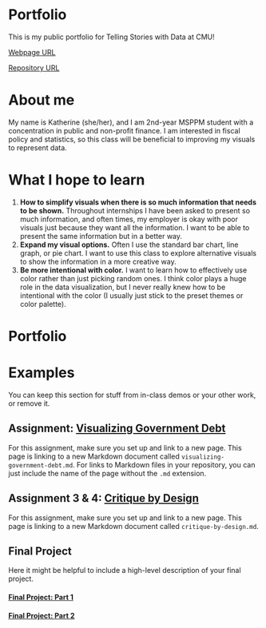 # Portfolio
This is my public portfolio for Telling Stories with Data at CMU!

[Webpage URL](https://katherinerstancil.github.io/stancil-portfolio/)

[Repository URL](https://github.com/katherinerstancil/stancil-portfolio)

# About me
My name is Katherine (she/her), and I am 2nd-year MSPPM student with a concentration in public and non-profit finance. I am interested in fiscal policy and statistics, so this class will be beneficial to improving my visuals to represent data.

# What I hope to learn 

1. **How to simplify visuals when there is so much information that needs to be shown.** Throughout internships I have been asked to present so much information, and often times, my employer is okay with poor visuals just because they want all the information. I want to be able to present the same information but in a better way.
2. **Expand my visual options.** Often I use the standard bar chart, line graph, or pie chart. I want to use this class to explore alternative visuals to show the information in a more creative way.
3. **Be more intentional with color.** I want to learn how to effectively use color rather than just picking random ones. I think color plays a huge role in the data visualization, but I never really knew how to be intentional with the color (I usually just stick to the preset themes or color palette).

# Portfolio

# Examples
You can keep this section for stuff from in-class demos or your other work, or remove it. 

## Assignment: [Visualizing Government Debt](visualing-gov-debt)
For this assignment, make sure you set up and link to a new page.  This page is linking to a new Markdown document called `visualizing-government-debt.md`.  For links to Markdown files in your repository, you can just include the name of the page without the `.md` extension. 

## Assignment 3 & 4: [Critique by Design](critique_by_design)
For this assignment, make sure you set up and link to a new page.  This page is linking to a new Markdown document called `critique-by-design.md`.  

## Final Project
Here it might be helpful to include a high-level description of your final project.

#### [Final Project: Part 1](part1_final)

#### [Final Project: Part 2](Part_2)
